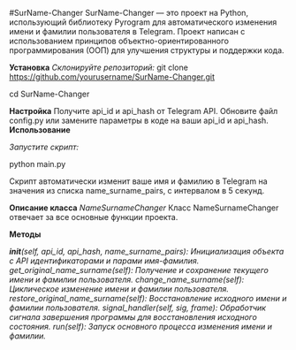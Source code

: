 #SurName-Changer
SurName-Changer — это проект на Python, использующий библиотеку Pyrogram для автоматического изменения имени и фамилии пользователя в Telegram. Проект написан с использованием принципов объектно-ориентированного программирования (ООП) для улучшения структуры и поддержки кода.

**Установка**
*Склонируйте репозиторий:*
git clone https://github.com/yourusername/SurName-Changer.git

cd SurName-Changer

**Настройка**
Получите api_id и api_hash от Telegram API.
Обновите файл config.py или замените параметры в коде на ваши api_id и api_hash.
**Использование**

*Запустите скрипт:*

python main.py

Скрипт автоматически изменит ваше имя и фамилию в Telegram на значения из списка name_surname_pairs, с интервалом в 5 секунд.


**Описание класса** *NameSurnameChanger*
Класс NameSurnameChanger отвечает за все основные функции проекта.

**Методы**

*__init__(self, api_id, api_hash, name_surname_pairs): Инициализация объекта с API идентификаторами и парами имя-фамилия.
get_original_name_surname(self): Получение и сохранение текущего имени и фамилии пользователя.
change_name_surname(self): Циклическое изменение имени и фамилии пользователя.
restore_original_name_surname(self): Восстановление исходного имени и фамилии пользователя.
signal_handler(self, sig, frame): Обработчик сигнала завершения программы для восстановления исходного состояния.
run(self): Запуск основного процесса изменения имени и фамилии.*
